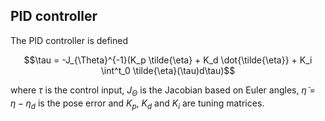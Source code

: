 ## PID controller
The PID controller is defined
```math
\tau = -J_{\Theta}^{-1}(K_p \tilde{\eta} + K_d \dot{\tilde{\eta}} + K_i \int^t_0 \tilde{\eta}(\tau)d\tau)
```

where $\tau$ is the control input, $J_{\Theta}$ is the Jacobian based on Euler angles, $\tilde{\eta} = \eta - \eta_d$ is the pose error and $K_p$, $K_d$ and $K_i$ are tuning matrices.
